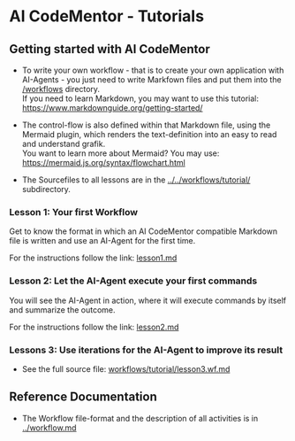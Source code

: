 # AI CodeMentor - Tutorials

## Getting started with AI CodeMentor

* To write your own workflow - that is to create your own application with AI-Agents - you just need to write Markfown files and put them into the [/workflows](../../workflows/) directory.  
If you need to learn Markdown, you may want to use this tutorial: https://www.markdownguide.org/getting-started/

* The control-flow is also defined within that Markdown file, using the Mermaid plugin, which renders the text-definition into an easy to read and understand grafik.  
You want to learn more about Mermaid? You may use: https://mermaid.js.org/syntax/flowchart.html

* The Sourcefiles to all lessons are in the [../../workflows/tutorial/](../../workflows/tutorial/) subdirectory.

### Lesson 1: Your first Workflow

Get to know the format in which an AI CodeMentor compatible Markdown file is written and use an AI-Agent for the first time.

For the instructions follow the link: [lesson1.md](lesson1.md)

### Lesson 2: Let the AI-Agent execute your first commands

You will see the AI-Agent in action, where it will execute commands by itself and summarize the outcome.

For the instructions follow the link: [lesson2.md](lesson2.md)

### Lessons 3: Use iterations for the AI-Agent to improve its result

- See the full source file: [workflows/tutorial/lesson3.wf.md](../../workflows/tutorial/lesson3.wf.md)

## Reference Documentation

* The Workflow file-format and the description of all activities is in [../workflow.md](../workflow.md)